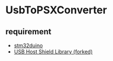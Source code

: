# UsbToPSXConverter

## requirement
- [stm32duino](https://github.com/stm32duino/Arduino_Core_STM32)
- [USB Host Shield Library (forked)](https://github.com/gyojir/USB_Host_Shield_2.0/tree/stm32f401xe)
